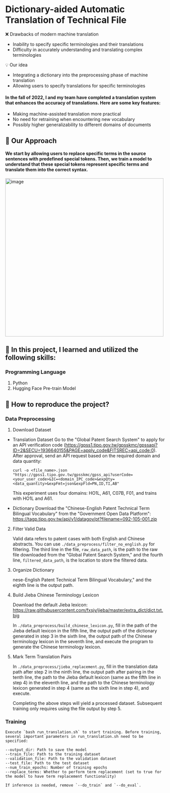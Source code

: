 # Dictionary-aided Automatic Translation of Technical File

❌ Drawbacks of modern machine translation
* Inability to specify specific terminologies and their translations
* Difficulty in accurately understanding and translating complex terminologies

💡 Our idea
* Integrating a dictionary into the preprocessing phase of machine translation
* Allowing users to specify translations for specific terminologies

#### In the fall of 2022, I and my team have completed a translation system that enhances the accuracy of translations. Here are some key features:

* Making machine-assisted translation more practical
* No need for retraining when encountering new vocabulary
* Possibly higher generalizability to different domains of documents

## 🚀 Our Approach
#### We start by allowing users to replace specific terms in the source sentences with predefined special tokens. Then, we train a model to understand that these special tokens represent specific terms and translate them into the correct syntax.
  <img width="500" alt="image" src="https://github.com/ycccccccccccc/Dictionary-aidedTranslationSystem/assets/91601942/2da0bb34-0438-47cf-aeb3-dadc231fd0aa">

## 🚀 In this project, I learned and utilized the following skills:
### Programming Language
1. Python
2. Hugging Face Pre-train Model

## 🚀 How to reproduce the project?

### Data Preprocessing

1. Download Dataset

* Translation Dataset
    Go to the "Global Patent Search System" to apply for an API verification code (https://gpss1.tipo.gov.tw/gpsskmc/gpssapi?ID=2&SECU=1936640155&PAGE=apply_code&FITSREC=api_code:0). After approval, send an API request based on the required domain and data quantity:
    ```
    curl -o <file_name>.json "https://gpss1.tipo.gov.tw/gpsskmc/gpss_api?userCode=<your_user_code>&IC=<domain_IPC_code>&expQty=<data_quantity>&expFmt=json&expFld=PN,ID,TI,AB"
    ```
    This experiment uses four domains: HO1L, A61, C07B, F01, and trains with HO1L and A61.

* Dictionary
    Download the "Chinese-English Patent Technical Term Bilingual Vocabulary" from the "Government Open Data Platform": https://tagp.tipo.gov.tw/api/v1/datagov/pt?filename=092-105-001.zip

2. Filter Valid Data

    Valid data refers to patent cases with both English and Chinese abstracts. You can use `./data_preprocess/filter_no_english.py` for filtering. 
    The third line in the file, `raw_data_path`, is the path to the raw file downloaded from the "Global Patent Search System," and the fourth line, `filtered_data_path`, is the location to store the filtered data.

3. Organize Dictionary

    nese-English Patent Technical Term Bilingual Vocabulary," and the eighth line is the output path.

4. Build Jieba Chinese Terminology Lexicon

    Download the default Jieba lexicon: https://raw.githubusercontent.com/fxsjy/jieba/master/extra_dict/dict.txt.big

    In `./data_preprocess/build_chinese_lexicon.py`, fill in the path of the Jieba default lexicon in the fifth line, the output path of the dictionary generated in step 3 in the sixth line, the output path of the Chinese terminology lexicon in the seventh line, and execute the program to generate the Chinese terminology lexicon.

5. Mark Term Translation Pairs

    In `./data_preprocess/jieba_replacement.py`, fill in the translation data path after step 2 in the ninth line, the output path after pairing in the tenth line, the path to the Jieba default lexicon (same as the fifth line in step 4) in the eleventh line, and the path to the Chinese terminology lexicon generated in step 4 (same as the sixth line in step 4), and execute.

    Completing the above steps will yield a processed dataset. Subsequent training only requires using the file output by step 5.

### Training

    Execute `bash run_translation.sh` to start training. Before training, several important parameters in run_translation.sh need to be specified:

    --output_dir: Path to save the model
    --train_file: Path to the training dataset
    --validation_file: Path to the validation dataset
    --test_file: Path to the test dataset
    --num_train_epochs: Number of training epochs
    --replace_terms: Whether to perform term replacement (set to true for the model to have term replacement functionality)

    If inference is needed, remove `--do_train` and `--do_eval`.



